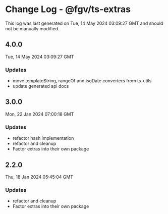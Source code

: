 # Change Log - @fgv/ts-extras

This log was last generated on Tue, 14 May 2024 03:09:27 GMT and should not be manually modified.

## 4.0.0
Tue, 14 May 2024 03:09:27 GMT

### Updates

- move templateString, rangeOf and isoDate converters from ts-utils
- update generated api docs

## 3.0.0
Mon, 22 Jan 2024 07:00:18 GMT

### Updates

- refactor hash implementation
- refactor and cleanup
- Factor extras into their own package

## 2.2.0
Thu, 18 Jan 2024 05:45:04 GMT

### Updates

- refactor and cleanup
- Factor extras into their own package

